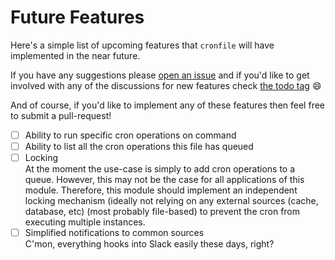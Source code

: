 # Future Features

Here's a simple list of upcoming features that `cronfile` will have implemented in the near future.

If you have any suggestions please [open an issue][issues] and if you'd like to get involved with any of the discussions
for new features check [the todo tag][todos] :smile:

And of course, if you'd like to implement any of these features then feel free to submit a pull-request!

- [ ] Ability to run specific cron operations on command
- [ ] Ability to list all the cron operations this file has queued
- [ ] Locking  
  At the moment the use-case is simply to add cron operations to a queue. However, this may not be the case for all
  applications of this module. Therefore, this module should implement an independent locking mechanism (ideally not
  relying on any external sources (cache, database, etc) (most probably file-based) to prevent the cron from executing
  multiple instances.
- [ ] Simplified notifications to common sources  
  C'mon, everything hooks into Slack easily these days, right?

[issues]: https://github.com/jdrydn/cronfile/issues
[todos]: https://github.com/jdrydn/cronfile/labels/todo
